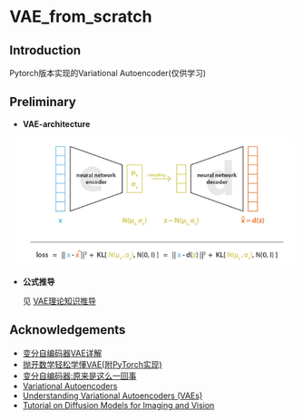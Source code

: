 # VAE_from_scratch

## Introduction

Pytorch版本实现的Variational Autoencoder(仅供学习)

## Preliminary

- **VAE-architecture**

![vae](./assets/VAE-introduction-2.png)

- **公式推导**

    见 [VAE理论知识推导](/notebook/VAE.pdf)

## Acknowledgements

- [变分自编码器VAE详解](https://mp.weixin.qq.com/s/PN5LnQHrk7hZz79P0fT26Q)
- [抛开数学轻松学懂VAE(附PyTorch实现)](https://zhouyifan.net/2022/12/19/20221016-VAE/)
- [变分自编码器:原来是这么一回事](https://kexue.fm/archives/5253)
- [Variational Autoencoders](https://amaires.github.io/VAE/)
- [Understanding Variational Autoencoders (VAEs)](https://towardsdatascience.com/understanding-variational-autoencoders-vaes-f70510919f73)
- [Tutorial on Diffusion Models for Imaging and Vision](https://arxiv.org/pdf/2403.18103)
